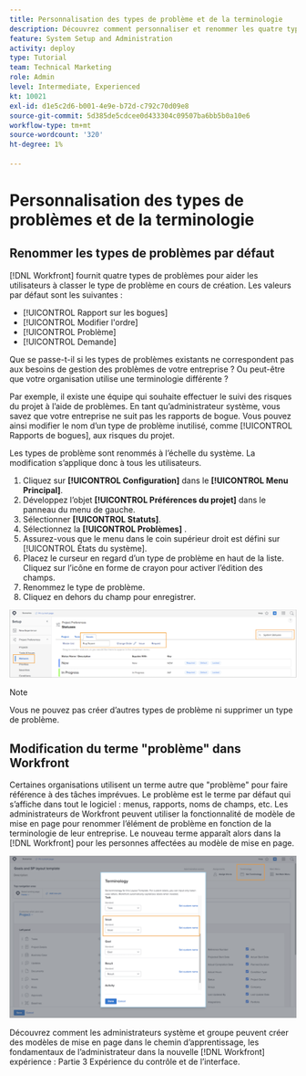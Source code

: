 ```yaml
---
title: Personnalisation des types de problème et de la terminologie
description: Découvrez comment personnaliser et renommer les quatre types de problèmes par défaut en fonction des besoins de votre entreprise.
feature: System Setup and Administration
activity: deploy
type: Tutorial
team: Technical Marketing
role: Admin
level: Intermediate, Experienced
kt: 10021
exl-id: d1e5c2d6-b001-4e9e-b72d-c792c70d09e8
source-git-commit: 5d385de5cdcee0d433304c09507ba6bb5b0a10e6
workflow-type: tm+mt
source-wordcount: '320'
ht-degree: 1%

---
```


# Personnalisation des types de problèmes et de la terminologie

## Renommer les types de problèmes par défaut

[!DNL Workfront] fournit quatre types de problèmes pour aider les utilisateurs à classer le type de problème en cours de création. Les valeurs par défaut sont les suivantes :

* [!UICONTROL Rapport sur les bogues]
* [!UICONTROL Modifier l&#39;ordre]
* [!UICONTROL Problème]
* [!UICONTROL Demande]

Que se passe-t-il si les types de problèmes existants ne correspondent pas aux besoins de gestion des problèmes de votre entreprise ? Ou peut-être que votre organisation utilise une terminologie différente ?

Par exemple, il existe une équipe qui souhaite effectuer le suivi des risques du projet à l’aide de problèmes. En tant qu’administrateur système, vous savez que votre entreprise ne suit pas les rapports de bogue. Vous pouvez ainsi modifier le nom d’un type de problème inutilisé, comme [!UICONTROL Rapports de bogues], aux risques du projet.

Les types de problème sont renommés à l’échelle du système. La modification s’applique donc à tous les utilisateurs.

1. Cliquez sur **[!UICONTROL Configuration]** dans le **[!UICONTROL Menu Principal]**.
1. Développez l’objet **[!UICONTROL Préférences du projet]** dans le panneau du menu de gauche.
1. Sélectionner **[!UICONTROL Statuts]**.
1. Sélectionnez la **[!UICONTROL Problèmes]** .
1. Assurez-vous que le menu dans le coin supérieur droit est défini sur [!UICONTROL États du système].
1. Placez le curseur en regard d’un type de problème en haut de la liste. Cliquez sur l’icône en forme de crayon pour activer l’édition des champs.
1. Renommez le type de problème.
1. Cliquez en dehors du champ pour enregistrer.

![[!UICONTROL Problèmes] de l’onglet [!UICONTROL Statuts] page [!UICONTROL Configuration]](assets/admin-fund-issue-types.png)

>[!NOTE]
>
>Vous ne pouvez pas créer d’autres types de problème ni supprimer un type de problème.

<!---
learn more URLs
Customize default issue types
--->

## Modification du terme &quot;problème&quot; dans Workfront

Certaines organisations utilisent un terme autre que &quot;problème&quot; pour faire référence à des tâches imprévues. Le problème est le terme par défaut qui s’affiche dans tout le logiciel : menus, rapports, noms de champs, etc.
Les administrateurs de Workfront peuvent utiliser la fonctionnalité de modèle de mise en page pour renommer l’élément de problème en fonction de la terminologie de leur entreprise. Le nouveau terme apparaît alors dans la [!DNL Workfront] pour les personnes affectées au modèle de mise en page.

![[!UICONTROL Terminologie] fenêtre avec [!UICONTROL Problème] mis en surbrillance](assets/admin-fund-issue-custom-terminology.png)

<!---
paragraph below needs a hyperlink
--->

Découvrez comment les administrateurs système et groupe peuvent créer des modèles de mise en page dans le chemin d’apprentissage, les fondamentaux de l’administrateur dans la nouvelle [!DNL Workfront] expérience : Partie 3 Expérience du contrôle et de l’interface.

<!---
learn more URLs
Create and manage layout templates
--->
